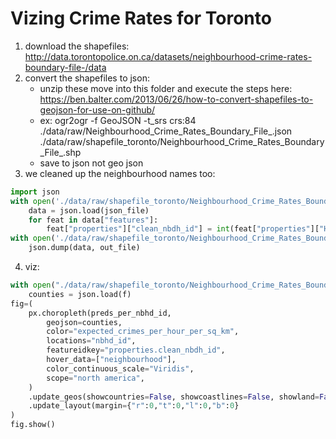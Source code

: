# Vizing Crime Rates for Toronto


1. download the shapefiles: http://data.torontopolice.on.ca/datasets/neighbourhood-crime-rates-boundary-file-/data
2. convert the shapefiles to json:
    - unzip these move into this folder and execute the steps here: https://ben.balter.com/2013/06/26/how-to-convert-shapefiles-to-geojson-for-use-on-github/
   - ex: ogr2ogr -f GeoJSON -t_srs crs:84 ./data/raw/Neighbourhood_Crime_Rates_Boundary_File_.json ./data/raw/shapefile_toronto/Neighbourhood_Crime_Rates_Boundary_File_.shp
   - save to json not geo json
3. we cleaned up the neighbourhood names too:
```py
import json
with open('./data/raw/shapefile_toronto/Neighbourhood_Crime_Rates_Boundary_File_.json') as json_file:
    data = json.load(json_file)
    for feat in data["features"]:
        feat["properties"]["clean_nbdh_id"] = int(feat["properties"]["Hood_ID"].lstrip("0"))
with open('./data/raw/shapefile_toronto/Neighbourhood_Crime_Rates_Boundary_File_clean.json', "w") as out_file:
    json.dump(data, out_file)
```
4. viz:
```py
with open("./data/raw/shapefile_toronto/Neighbourhood_Crime_Rates_Boundary_File_clean.json", "r") as f:
    counties = json.load(f)
fig=(
    px.choropleth(preds_per_nbhd_id, 
        geojson=counties, 
        color="expected_crimes_per_hour_per_sq_km",
        locations="nbhd_id", 
        featureidkey="properties.clean_nbdh_id",
        hover_data=["neighbourhood"],
        color_continuous_scale="Viridis",
        scope="north america",
    )
    .update_geos(showcountries=False, showcoastlines=False, showland=False, showlakes=False, fitbounds="locations")
    .update_layout(margin={"r":0,"t":0,"l":0,"b":0}
)
fig.show()
```